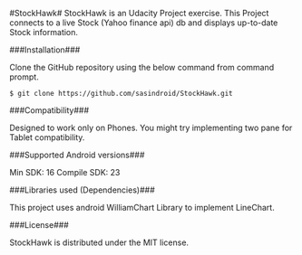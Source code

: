 #StockHawk#
StockHawk is an Udacity Project exercise. This Project connects to a live Stock (Yahoo finance api) db and displays up-to-date Stock information.

###Installation###

Clone the GitHub repository using the below command from command prompt.

`$ git clone https://github.com/sasindroid/StockHawk.git`

###Compatibility###

Designed to work only on Phones. You might try implementing two pane for Tablet compatibility.

###Supported Android versions###

Min SDK: 16
Compile SDK: 23

###Libraries used (Dependencies)###

This project uses android WilliamChart Library to implement LineChart.

###License###

StockHawk is distributed under the MIT license.
